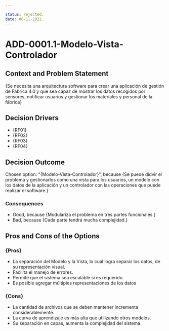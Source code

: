 ```yaml
---

status: rejected.
date: 06-11-2022.
---
```

# ADD-0001.1-Modelo-Vista-Controlador

## Context and Problem Statement

{Se necesita una arquitectura software para crear una aplicación de gestión de Fábrica 4.0 y que sea capaz de mostrar los datos recogidos por sensores, notificar usuarios y gestionar los materiales y personal de la fábrica}

## Decision Drivers

* {RF01}
* {RF02}
* {RF03}
* {RF04}

## Decision Outcome

Chosen option: "{Modelo-Vista-Controlador}", because
{Se puede didvir el problema y gestionarlos como una vista para los usuarios, un modelo con los datos de la aplicación y un controlador con las operaciones que puede realizar el software.}

### Consequences

* Good, because {Modulariza el problema en tres partes funcionales.}
* Bad, because {Cada parte tendrá mucha complejidad.}



## Pros and Cons of the Options

### {Pros}

* La separación del Modelo y la Vista, lo cual logra separar los datos, de su representación visual.
* Facilita el manejo de errores.
* Permite que el sistema sea escalable si es requerido.
* Es posible agregar múltiples representaciones de los datos
### {Cons}

* La cantidad de archivos que se deben mantener incrementa considerablemente.
* La curva de aprendizaje es más alta que utilizando otros modelos.
* Su separación en capas, aumenta la complejidad del sistema.

